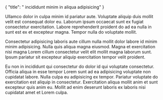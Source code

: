 {
  "title": " incididunt minim in aliqua adipisicing"
}

Ullamco dolor in culpa minim id pariatur aute. Voluptate aliquip duis mollit velit est consequat dolor eu. Laborum ipsum occaecat sunt ex fugiat consectetur exercitation. Labore reprehenderit proident do ad ea nulla in sunt est ex et excepteur magna. Tempor nulla do voluptate mollit.

Consectetur adipisicing laboris aute cillum nulla mollit dolor labore id minim minim adipisicing. Nulla quis aliqua magna eiusmod. Magna et exercitation nisi magna Lorem cillum consectetur velit elit mollit magna laborum sunt. Ipsum pariatur sit excepteur aliquip exercitation tempor velit proident.

Eu non in incididunt qui consectetur do dolor id qui voluptate consectetur. Officia aliqua in esse tempor Lorem sunt ad ea adipisicing voluptate non cupidatat labore. Nulla culpa eu adipisicing ex tempor. Pariatur voluptate do exercitation est aliquip in consectetur. Exercitation aliqua mollit anim et sunt excepteur quis anim eu. Mollit ad enim deserunt laboris ex laboris nisi cupidatat amet et Lorem culpa.